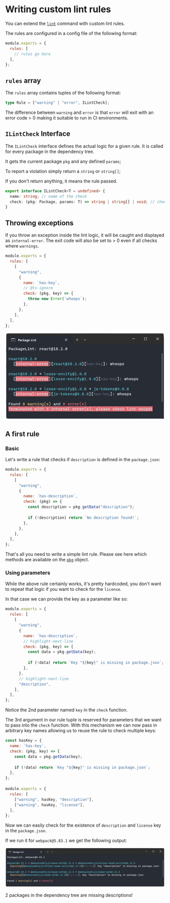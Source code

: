 # Writing custom lint rules

You can extend the [`lint`](../cli/lint/index.md) command with custom lint rules.

The rules are configured in a config file of the following format:

```javascript title="lintConfig.js"
module.exports = {
  rules: [
    // rules go here
  ],
};
```

## `rules` array

The `rules` array contains tuples of the following format:

```typescript
type Rule = ["warning" | "error", ILintCheck];
```

The difference between `warning` and `error` is that `error` will exit with an error code > 0 making it suitable to run in CI environments.

## `ILintCheck` Interface

The `ILintCheck` interface defines the actual logic for a given rule. It is called for every package in the dependency tree.

It gets the current package `pkg` and any defined `params`;

To report a violation simply return a `string` or `string[]`;

If you don't return anything, it means the rule passed.

```typescript title="ILintRule"
export interface ILintCheck<T = undefined> {
  name: string; // name of the check
  check: (pkg: Package, params: T) => string | string[] | void; // check callback
}
```

## Throwing exceptions

If you throw an exception inside the lint logic, it will be caught and displayed as `internal-error`. The exit code will also be set to > 0 even if all checks where `warnings`.

```javascript
module.exports = {
  rules: [
    [
      "warning",
      {
        name: `has-key`,
        // @ts-ignore
        check: (pkg, key) => {
          throw new Error(`whoops`);
        },
      },
    ],
  ],
};
```

![lint exception](./lintexception.jpg)

## A first rule

### Basic

Let's write a rule that checks if `description` is defined in the `package.json`:

```javascript title="lintConfig.js"
module.exports = {
  rules: [
    [
      "warning",
      {
        name: `has-description`,
        check: (pkg) => {
          const description = pkg.getData("description");

          if (!description) return `No description found!`;
        },
      },
    ],
  ],
};
```

That's all you need to write a simple lint rule. Please see here which methods are available on the [`pkg`](../core_concepts/package.md) object.

### Using parameters

While the above rule certainly works, it's pretty hardcoded, you don't want to repeat that logic if you want to check for the `license`.

In that case we can provide the key as a parameter like so:

```javascript title="lintConfig.js"
module.exports = {
  rules: [
    [
      "warning",
      {
        name: `has-description`,
        // highlight-next-line
        check: (pkg, key) => {
          const data = pkg.getData(key);

          if (!data) return `Key "${key}" is missing in package.json`;
        },
      },
      // highlight-next-line
      "description",
    ],
  ],
};
```

Notice the 2nd parameter named `key` in the `check` function.

The 3rd argument in our rule tuple is reserved for parameters that we want to pass into the `check` function.
With this mechanism we can now pass in arbitrary key names allowing us to reuse the rule to check multiple keys:

```javascript title="lintConfig.js"
const hasKey = {
  name: `has-key`,
  check: (pkg, key) => {
    const data = pkg.getData(key);

    if (!data) return `Key "${key}" is missing in package.json`;
  },
};

module.exports = {
  rules: [
    ["warning", hasKey, "description"],
    ["warning", hasKey, "license"],
  ],
};
```

Now we can easily check for the existence of `description` and `license` key in the `package.json`.

If we run it for `webpack@5.83.1` we get the following output:

![lint example](./lintrule.jpg)

2 packages in the dependency tree are missing descriptions!
